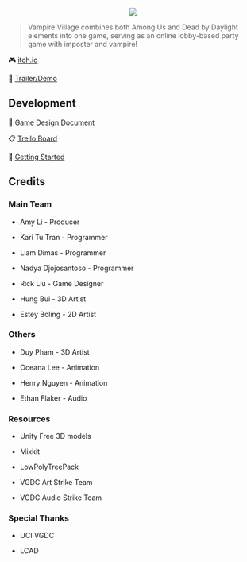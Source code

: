 <p align="center"><img src="https://img.itch.zone/aW1nLzQ3NjI5NzYucG5n/original/dB5OWJ.png"></p>

> Vampire Village combines both Among Us and Dead by Daylight elements into one game, serving as an online lobby-based party game with imposter and vampire!

:video_game: [itch.io](https://amily.itch.io/vampire-village)

:movie_camera: [Trailer/Demo](https://www.youtube.com/watch?v=hl2DqJSKE1o)

## Development

:scroll: [Game Design Document](https://docs.google.com/document/d/1YI5YkMfiH0-pNOXYNUVApKfs69iDI94ss5AkQGys6lU)

:clipboard: [Trello Board](https://trello.com/b/metnU8x1/vampire-village-progess-board)

:beginner: [Getting Started](https://github.com/Vampire-Village/game/wiki/Getting-Started)

## Credits

### Main Team

* Amy Li - Producer

* Kari Tu Tran - Programmer

* Liam Dimas - Programmer

* Nadya Djojosantoso - Programmer

* Rick Liu - Game Designer

* Hung Bui - 3D Artist

* Estey Boling - 2D  Artist

### Others

* Duy Pham - 3D Artist

* Oceana Lee  - Animation

* Henry Nguyen - Animation

* Ethan Flaker - Audio

### Resources

* Unity Free 3D models

* Mixkit

* LowPolyTreePack

* VGDC Art Strike Team

* VGDC Audio Strike Team

### Special Thanks

* UCI VGDC

* LCAD
